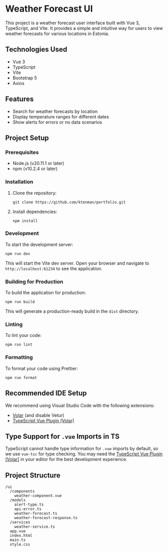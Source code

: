# Weather Forecast UI

This project is a weather forecast user interface built with Vue 3, TypeScript, and Vite. It provides a simple and
intuitive way for users to view weather forecasts for various locations in Estonia.

## Technologies Used

- Vue 3
- TypeScript
- Vite
- Bootstrap 5
- Axios

## Features

- Search for weather forecasts by location
- Display temperature ranges for different dates
- Show alerts for errors or no data scenarios

## Project Setup

### Prerequisites

- Node.js (v20.11.1 or later)
- npm (v10.2.4 or later)

### Installation

1. Clone the repository:

   ```
   git clone https://github.com/ktenman/portfolio.git
   ```

2. Install dependencies:
   ```
   npm install
   ```

### Development

To start the development server:

```
npm run dev
```

This will start the Vite dev server. Open your browser and navigate to `http://localhost:61234` to see the application.

### Building for Production

To build the application for production:

```
npm run build
```

This will generate a production-ready build in the `dist` directory.

### Linting

To lint your code:

```
npm run lint
```

### Formatting

To format your code using Prettier:

```
npm run format
```

## Recommended IDE Setup

We recommend using Visual Studio Code with the following extensions:

- [Volar](https://marketplace.visualstudio.com/items?itemName=Vue.volar) (and disable Vetur)
- [TypeScript Vue Plugin (Volar)](https://marketplace.visualstudio.com/items?itemName=Vue.vscode-typescript-vue-plugin)

## Type Support for `.vue` Imports in TS

TypeScript cannot handle type information for `.vue` imports by default, so we use `vue-tsc` for type checking. You may
need
the [TypeScript Vue Plugin (Volar)](https://marketplace.visualstudio.com/items?itemName=Vue.vscode-typescript-vue-plugin)
in your editor for the best development experience.

## Project Structure

```
/ui
  /components
    weather-component.vue
  /models
    alert-type.ts
    api-error.ts
    weather-forecast.ts
    weather-forecast-response.ts
  /services
    weather-service.ts
  app.vue
  index.html
  main.ts
  style.css
```
